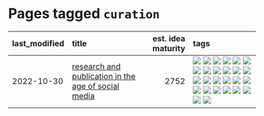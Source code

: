 # Pages tagged `curation`

|last_modified|title|est. idea maturity|tags
|:---|:---|---:|:---|
|2022-10-30|[research and publication in the age of social media](../research-and-social.md)|2752|[![](https://img.shields.io/badge/tag-arxiv-1ee399)](../tags/arxiv.md) [![](https://img.shields.io/badge/tag-citation-49fd1a)](../tags/citation.md) [![](https://img.shields.io/badge/tag-corrections-6edb5)](../tags/corrections.md) [![](https://img.shields.io/badge/tag-credit-f1c85)](../tags/credit.md) [![](https://img.shields.io/badge/tag-curation-2229ca)](../tags/curation.md) [![](https://img.shields.io/badge/tag-discoverability-3b815)](../tags/discoverability.md) [![](https://img.shields.io/badge/tag-discussion-8e95e2)](../tags/discussion.md) [![](https://img.shields.io/badge/tag-feed-3b18a)](../tags/feed.md) [![](https://img.shields.io/badge/tag-git-b08442)](../tags/git.md) [![](https://img.shields.io/badge/tag-git-b08442)](../tags/git.md) [![](https://img.shields.io/badge/tag-historyofscience-957448)](../tags/historyofscience.md) [![](https://img.shields.io/badge/tag-mastodon-936135)](../tags/mastodon.md) [![](https://img.shields.io/badge/tag-openreview-deeba9)](../tags/openreview.md) [![](https://img.shields.io/badge/tag-paperswithcode-c456a9)](../tags/paperswithcode.md) [![](https://img.shields.io/badge/tag-platform-d7de4b)](../tags/platform.md) [![](https://img.shields.io/badge/tag-publication-d5ffe)](../tags/publication.md) [![](https://img.shields.io/badge/tag-reproducibility-e54ba1)](../tags/reproducibility.md) [![](https://img.shields.io/badge/tag-research-426a5f)](../tags/research.md) [![](https://img.shields.io/badge/tag-retractions-e3b2c7)](../tags/retractions.md) [![](https://img.shields.io/badge/tag-search-dafbc7)](../tags/search.md) [![](https://img.shields.io/badge/tag-socialmedia-7064e0)](../tags/socialmedia.md) [![](https://img.shields.io/badge/tag-stackoverflow-6819c6)](../tags/stackoverflow.md) [![](https://img.shields.io/badge/tag-subscription-11772b)](../tags/subscription.md) [![](https://img.shields.io/badge/tag-transparency-dd597e)](../tags/transparency.md) [![](https://img.shields.io/badge/tag-twitter-5fba1d)](../tags/twitter.md) [![](https://img.shields.io/badge/tag-validation-587798)](../tags/validation.md)|